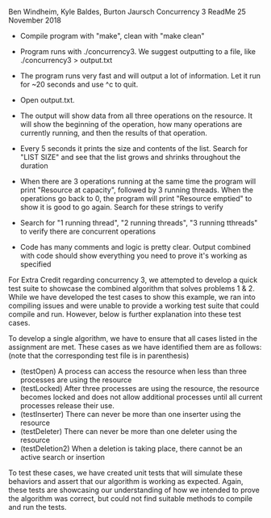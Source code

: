 Ben Windheim, Kyle Baldes, Burton Jaursch
Concurrency 3 ReadMe
25 November 2018

 - Compile program with "make", clean with "make clean"

 - Program runs with ./concurrency3. We suggest outputting to a file, like
	./concurrency3 > output.txt
 - The program runs very fast and will output a lot of information. Let it run for ~20 seconds and use ^c to quit.
 - Open output.txt.
 - The output will show data from all three operations on the resource. It will show the beginning of the operation, how many operations are currently running, and then the results of that operation.
 - Every 5 seconds it prints the size and contents of the list. Search for "LIST SIZE" and see that the list grows and shrinks throughout the duration
 - When there are 3 operations running at the same time the program will print "Resource at capacity", followed by 3 running threads. When the operations go back to 0, the program will print "Resource emptied" to show it is good to go again. Search for these strings to verify
 - Search for "1 running thread", "2 running threads", "3 running tthreads" to verify there are concurrent operations
 - Code has many comments and logic is pretty clear. Output combined with code should show everything you need to prove it's working as specified

For Extra Credit regarding concurrency 3, we attempted to develop a quick test suite to showcase the combined algorithm that solves problems 1 & 2. While we have developed the test cases to show this example, we ran into compiling issues and were unable to provide a working test suite that could compile and run. However, below is further explanation into these test cases.

 To develop a single algorithm, we have to ensure that all cases listed in the assignment are met.
 These cases as we have identified them are as follows: (note that the corresponding test file is in parenthesis)
 - (testOpen) A process can access the resource when less than three processes are using the resource
 - (testLocked) After three processes are using the resource, the resource becomes locked and does not allow additional processes until all current processes release their use.
 - (testInserter) There can never be more than one inserter using the resource
 - (testDeleter) There can never be more than one deleter using the resource
 - (testDeletion2) When a deletion is taking place, there cannot be an active search or insertion

 To test these cases, we have created unit tests that will simulate these behaviors and assert that our algorithm is working as expected. Again, these tests are showcasing our understanding of how we intended to prove the algorithm was correct, but could not find suitable methods to compile and run the tests.
